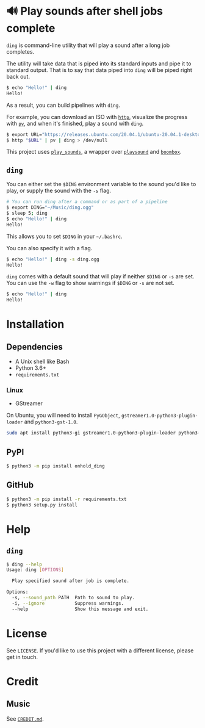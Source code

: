 # 🔊 Play sounds after shell jobs complete

`ding` is command-line utility that will play a sound after a long job completes.

The utility will take data that is piped into its standard inputs and pipe it to standard output. That is to say that data piped into `ding` will be piped right back out.

```bash
$ echo "Hello!" | ding
Hello!
```

As a result, you can build pipelines with `ding`.

For example, you can download an ISO with [`http`](https://httpie.org/), visualize the progress with [`pv`](http://www.ivarch.com/programs/pv.shtml), and when it's finished, play a sound with `ding`.

```bash
$ export URL="https://releases.ubuntu.com/20.04.1/ubuntu-20.04.1-desktop-amd64.iso"
$ http "$URL" | pv | ding > /dev/null
```

This project uses [`play_sounds`](https://github.com/alexdelorenzo/play_sounds), a wrapper over [`playsound`](https://pypi.org/project/playsound/) and [`boombox`](https://pypi.org/project/boombox/).

## `ding`

You can either set the `$DING` environment variable to the sound you'd like to play, or supply the sound with the `-s` flag.

```bash
# You can run ding after a command or as part of a pipeline
$ export DING="~/Music/ding.ogg"
$ sleep 5; ding
$ echo "Hello!" | ding
Hello!
```

This allows you to set `$DING` in your `~/.bashrc`.

You can also specify it with a flag.

```bash
$ echo "Hello!" | ding -s ding.ogg
Hello!
```

`ding` comes with a default sound that will play if neither `$DING` or `-s` are set. You can use the `-w` flag to show warnings if `$DING` or `-s` are not set.

```bash
$ echo "Hello!" | ding
Hello!
```

# Installation
## Dependencies
 - A Unix shell like Bash
 - Python 3.6+
 - `requirements.txt`

### Linux
 - GStreamer

On Ubuntu, you will need to install `PyGObject`, `gstreamer1.0-python3-plugin-loader` and `python3-gst-1.0`.

```bash
sudo apt install python3-gi gstreamer1.0-python3-plugin-loader python3-gst-1.0
```

## PyPI
```bash
$ python3 -m pip install onhold_ding
```

## GitHub
```bash
$ python3 -m pip install -r requirements.txt
$ python3 setup.py install
```

# Help
## `ding`
```bash
$ ding --help
Usage: ding [OPTIONS]

  Play specified sound after job is complete.

Options:
  -s, --sound_path PATH  Path to sound to play.
  -i, --ignore           Suppress warnings.
  --help                 Show this message and exit.
```

# License
See `LICENSE`. If you'd like to use this project with a different license, please get in touch.


# Credit
## Music

See [`CREDIT.md`](/CREDIT.md).
